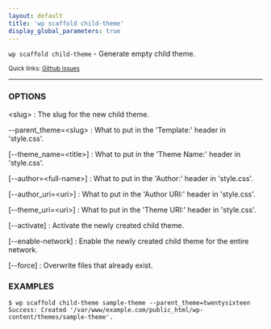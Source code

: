 ```yaml
---
layout: default
title: 'wp scaffold child-theme'
display_global_parameters: true
---
```


`wp scaffold child-theme` - Generate empty child theme.

<small>Quick links: <a href="https://github.com/wp-cli/wp-cli/issues?q=is%3Aopen+label%3Acommand%3Ascaffold-child-theme+sort%3Aupdated-desc">Github issues</a></small>

<hr />

### OPTIONS

&lt;slug&gt;
: The slug for the new child theme.

\--parent_theme=&lt;slug&gt;
: What to put in the 'Template:' header in 'style.css'.

[\--theme_name=&lt;title&gt;]
: What to put in the 'Theme Name:' header in 'style.css'.

[\--author=&lt;full-name&gt;]
: What to put in the 'Author:' header in 'style.css'.

[\--author_uri=&lt;uri&gt;]
: What to put in the 'Author URI:' header in 'style.css'.

[\--theme_uri=&lt;uri&gt;]
: What to put in the 'Theme URI:' header in 'style.css'.

[\--activate]
: Activate the newly created child theme.

[\--enable-network]
: Enable the newly created child theme for the entire network.

[\--force]
: Overwrite files that already exist.

### EXAMPLES

    $ wp scaffold child-theme sample-theme --parent_theme=twentysixteen
    Success: Created '/var/www/example.com/public_html/wp-content/themes/sample-theme'.



